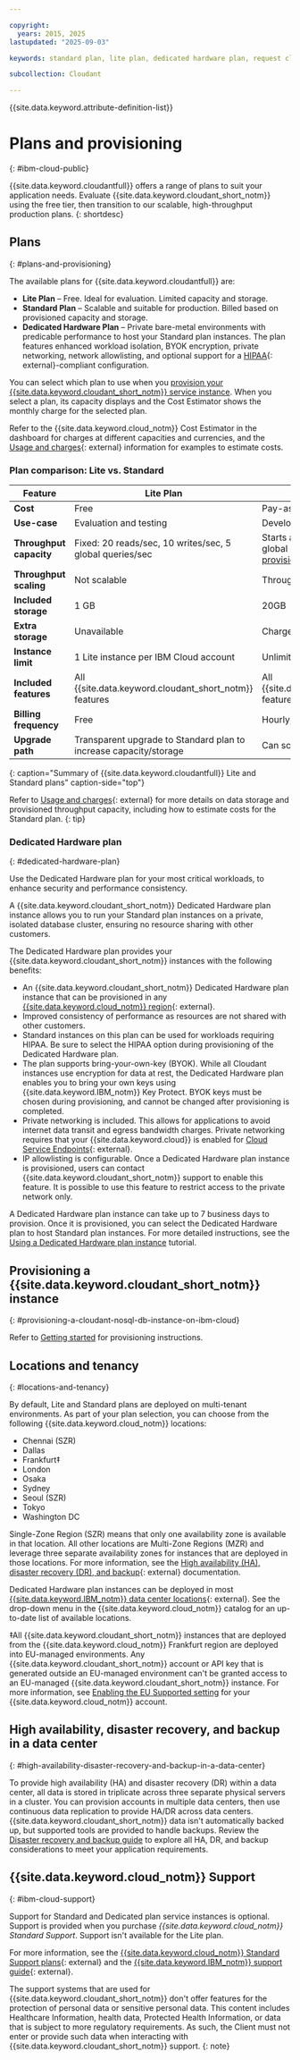 ```yaml
---

copyright:
  years: 2015, 2025
lastupdated: "2025-09-03"

keywords: standard plan, lite plan, dedicated hardware plan, request class, provisioned throughput capacity, consumption, capacity, monitor usage, data usage, size limits, locations, tenancy, authentication methods, high availability, disaster recovery, backup, support

subcollection: Cloudant

---
```


{{site.data.keyword.attribute-definition-list}}

# Plans and provisioning
{: #ibm-cloud-public}

{{site.data.keyword.cloudantfull}} offers a range of plans to suit your
application needs. Evaluate {{site.data.keyword.cloudant_short_notm}} using the
free tier, then transition to our scalable, high-throughput production plans.
{: shortdesc}

## Plans
{: #plans-and-provisioning}

The available plans for {{site.data.keyword.cloudantfull}} are:

- **Lite Plan** – Free. Ideal for evaluation. Limited capacity and storage.
- **Standard Plan** – Scalable and suitable for production. Billed based on provisioned capacity and storage.
- **Dedicated Hardware Plan** – Private bare-metal environments with predicable performance to host your Standard plan instances. The plan features enhanced workload isolation, BYOK encryption, private networking, network allowlisting, and optional support for a [HIPAA](https://www.ibm.com/cloud/compliance/hipaa){: external}-compliant configuration.

You can select which plan to use when you
[provision your {{site.data.keyword.cloudant_short_notm}} service instance](#provisioning-a-cloudant-nosql-db-instance-on-ibm-cloud). When you select a plan, its capacity displays and the Cost Estimator shows the monthly charge for the selected plan. 

Refer to the {{site.data.keyword.cloud_notm}} Cost Estimator in the dashboard for charges at different capacities and currencies, and the [Usage and charges](/docs/Cloudant?topic=Usage-and-charges){: external} information for examples to estimate costs.

### Plan comparison: Lite vs. Standard

| Feature                          | **Lite Plan**                                         | **Standard Plan**                                      |
|----------------------------------|-------------------------------------------------------|--------------------------------------------------------|
| **Cost**                         | Free                                                  | Pay-as-you-go or subscription                          |
| **Use-case**                     | Evaluation and testing                      | Development and production workloads                                   |
| **Throughput capacity**          | Fixed: 20 reads/sec, 10 writes/sec, 5 global queries/sec     | Starts at 100 reads/sec, 50 writes/sec, 5 global queries/sec; scalable in [provisioned throughput capacity units](/docs/Cloudant?topic=Usage-and-charges#provisioned-throughput-capacity-units)       |
| **Throughput scaling**                  | Not scalable                                          | Throughput scalable via UI or API                           |
| **Included storage**                | 1 GB                                                  | 20GB |
| **Extra storage**                | Unavailable                                                  | Charged per extra GB                   |
| **Instance limit**              | 1 Lite instance per IBM Cloud account                | Unlimited                                               |
| **Included features**            | All {{site.data.keyword.cloudant_short_notm}} features                                 | All {{site.data.keyword.cloudant_short_notm}} features                                  |
| **Billing frequency**            | Free                                                   | Hourly, prorated                                       |
| **Upgrade path**                 | Transparent upgrade to Standard plan to increase capacity/storage | Can scale up/down anytime                              |
{: caption="Summary of {{site.data.keyword.cloudantfull}} Lite and Standard plans" caption-side="top"}

Refer to [Usage and charges](/docs/Cloudant?topic=Usage-and-charges){: external}
for more details on data storage and provisioned throughput capacity, including
how to estimate costs for the Standard plan.
{: tip}

### Dedicated Hardware plan
{: #dedicated-hardware-plan}

Use the Dedicated Hardware plan for your most critical workloads, to enhance security and performance consistency.

A {{site.data.keyword.cloudant_short_notm}} Dedicated Hardware plan instance allows you to run your Standard plan instances on a private, isolated database cluster, ensuring no resource sharing with other customers.

The Dedicated Hardware plan provides your {{site.data.keyword.cloudant_short_notm}} instances with the following benefits:

- An {{site.data.keyword.cloudant_short_notm}} Dedicated Hardware plan instance that can be provisioned in any [{{site.data.keyword.cloud_notm}} region](https://cloud.ibm.com/docs/overview?topic=overview-locations){: external}.
- Improved consistency of performance as resources are not shared with other customers.
- Standard instances on this plan can be used for workloads requiring HIPAA. Be sure to select the HIPAA option during provisioning of the Dedicated Hardware plan.
- The plan supports bring-your-own-key (BYOK). While all Cloudant instances use encryption for data at rest, the Dedicated Hardware plan enables you to bring your own keys using {{site.data.keyword.IBM_notm}} Key Protect. BYOK keys must be chosen during provisioning, and cannot be changed after provisioning is completed.
- Private networking is included. This allows for applications to avoid internet data transit and egress bandwidth charges. Private networking requires that your {{site.data.keyword.cloud}} is enabled for [Cloud Service Endpoints](/docs/account?topic=account-service-endpoints-overview){: external}.
- IP allowlisting is configurable. Once a Dedicated Hardware plan instance is provisioned, users can contact {{site.data.keyword.cloudant_short_notm}} support to enable this feature. It is possible to use this feature to restrict access to the private network only.

A Dedicated Hardware plan instance can take up to 7 business days to provision. Once it is provisioned, you can select the Dedicated Hardware plan to host Standard plan instances. For more detailed instructions, see the [Using a Dedicated Hardware plan instance](/docs/Cloudant?topic=Cloudant-creating-and-leveraging-an-ibm-cloudant-dedicated-hardware-plan-instance-on-ibm-cloud) tutorial.

## Provisioning a {{site.data.keyword.cloudant_short_notm}} instance
{: #provisioning-a-cloudant-nosql-db-instance-on-ibm-cloud}

Refer to [Getting started](/docs/Cloudant?topic=Cloudant-getting-started-with-cloudant) for provisioning instructions.

## Locations and tenancy
{: #locations-and-tenancy}

By default, Lite and Standard plans are deployed on multi-tenant
environments. As part of your plan selection, you can choose from the
following {{site.data.keyword.cloud_notm}} locations:

- Chennai (SZR)
- Dallas
- Frankfurt&Dagger;
- London
- Osaka
- Sydney
- Seoul (SZR)
- Tokyo
- Washington DC

Single-Zone Region (SZR) means that only one availability zone is available in that location. All other locations are Multi-Zone Regions (MZR) and leverage three separate availability zones for instances that are deployed in those locations. For more information, see the [High availability (HA), disaster recovery (DR), and backup](/docs/Cloudant?topic=Cloudant-disaster-recovery-and-backup){: external} documentation.

Dedicated Hardware plan instances can be deployed in most
[{{site.data.keyword.IBM_notm}} data center locations](https://www.ibm.com/cloud/data-centers/){: external}.
See the drop-down menu in the {{site.data.keyword.cloud_notm}} catalog for an up-to-date list of available locations.

&Dagger;All {{site.data.keyword.cloudant_short_notm}} instances that are deployed from the
{{site.data.keyword.cloud_notm}} Frankfurt region
are deployed into EU-managed environments. Any {{site.data.keyword.cloudant_short_notm}}
account or API key that is generated
outside an EU-managed environment can't be granted access to an EU-managed
{{site.data.keyword.cloudant_short_notm}} instance. For more information, see [Enabling the EU Supported setting](/docs/account?topic=account-eu-hipaa-supported#bill_eusupported) for your {{site.data.keyword.cloud_notm}} account. 

## High availability, disaster recovery, and backup in a data center
{: #high-availability-disaster-recovery-and-backup-in-a-data-center}

To provide high availability (HA) and disaster recovery (DR) within a data center, all data is
stored in triplicate across three separate physical servers in a cluster. You can provision
accounts in multiple data centers, then use continuous data replication to provide HA/DR across
data centers. {{site.data.keyword.cloudant_short_notm}} data isn't automatically backed up, but supported tools are provided to handle backups. Review the
[Disaster recovery and backup guide](/docs/Cloudant?topic=Cloudant-disaster-recovery-and-backup)
to explore all HA, DR, and backup considerations to meet your application requirements.

## {{site.data.keyword.cloud_notm}} Support
{: #ibm-cloud-support}

Support for Standard and Dedicated plan service instances is optional.
Support is provided when you purchase *{{site.data.keyword.cloud_notm}} Standard Support*. Support isn't available for the Lite plan.

For more information, see the [{{site.data.keyword.cloud_notm}} Standard Support plans](https://www.ibm.com/cloud/support#944376){: external} and the [{{site.data.keyword.IBM_notm}} support guide](https://www.ibm.com/support/pages/node/733923){: external}.

The support systems that are used for {{site.data.keyword.cloudant_short_notm}} don't offer features for the protection of personal data or sensitive personal data. This content includes Healthcare Information, health data, Protected Health Information, or data that is subject to more regulatory requirements. As such, the Client must not enter or provide such data when interacting with {{site.data.keyword.cloudant_short_notm}} support.
{: note}

